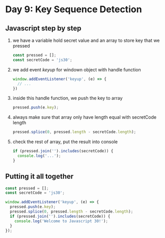 # Day 9: Key Sequence Detection

## Javascript step by step

  1. we have a variable hold secret value and an array to store key that we pressed

     ```javascript
     const pressed = [];
     const secretCode = 'js30';
     ```

  2. we add event *keyup* for windown object with handle function

     ```javascript
     window.addEventListener('keyup', (e) => {
       // ...
     })
     ```

  3. inside this handle function, we push the key to array

     ```javascript
     pressed.push(e.key);
     ```

  4. always make sure that array only have length equal with secretCode length

     ```javascript
     pressed.splice(0, pressed.length - secretCode.length);
     ```

  5. check the rest of array, put the result into console

     ```javascript
     if (pressed.join('').includes(secretCode)) {
       console.log('...');
     }
     ```

## Putting it all together

```javascript
const pressed = [];
const secretCode = 'js30';

window.addEventListener('keyup', (e) => {
  pressed.push(e.key);
  pressed.splice(0, pressed.length - secretCode.length);
  if (pressed.join('').includes(secretCode)) {
    console.log('Welcome to Javascript 30!');
  }
});
```
